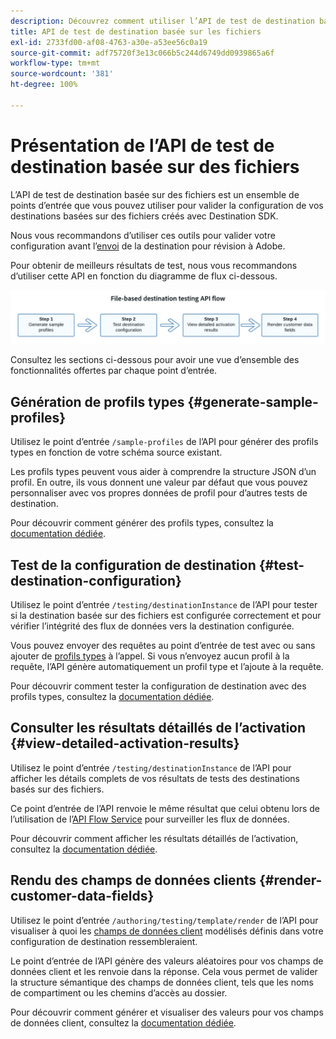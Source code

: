 ```yaml
---
description: Découvrez comment utiliser l’API de test de destination basée sur des fichiers pour valider la configuration de vos destinations basées sur des fichiers créés avec Destination SDK.
title: API de test de destination basée sur les fichiers
exl-id: 2733fd00-af08-4763-a30e-a53ee56c0a19
source-git-commit: adf75720f3e13c066b5c244d6749dd0939865a6f
workflow-type: tm+mt
source-wordcount: '381'
ht-degree: 100%

---
```



# Présentation de l’API de test de destination basée sur des fichiers

L’API de test de destination basée sur des fichiers est un ensemble de points d’entrée que vous pouvez utiliser pour valider la configuration de vos destinations basées sur des fichiers créés avec Destination SDK.

Nous vous recommandons d’utiliser ces outils pour valider votre configuration avant l’[envoi](../../guides/submit-destination.md) de la destination pour révision à Adobe.

Pour obtenir de meilleurs résultats de test, nous vous recommandons d’utiliser cette API en fonction du diagramme de flux ci-dessous.

![Diagramme affichant le flux de test de destination recommandé](../../assets/testing-api/batch-destinations/file-based-testing-flow.png)

Consultez les sections ci-dessous pour avoir une vue d’ensemble des fonctionnalités offertes par chaque point d’entrée.

## Génération de profils types {#generate-sample-profiles}

Utilisez le point d’entrée `/sample-profiles` de l’API pour générer des profils types en fonction de votre schéma source existant.

Les profils types peuvent vous aider à comprendre la structure JSON d’un profil. En outre, ils vous donnent une valeur par défaut que vous pouvez personnaliser avec vos propres données de profil pour d’autres tests de destination.

Pour découvrir comment générer des profils types, consultez la [documentation dédiée](file-based-sample-profile-generation-api.md).

## Test de la configuration de destination {#test-destination-configuration}

Utilisez le point d’entrée `/testing/destinationInstance` de l’API pour tester si la destination basée sur des fichiers est configurée correctement et pour vérifier l’intégrité des flux de données vers la destination configurée.

Vous pouvez envoyer des requêtes au point d’entrée de test avec ou sans ajouter de [profils types](file-based-sample-profile-generation-api.md) à l’appel. Si vous n’envoyez aucun profil à la requête, l’API génère automatiquement un profil type et l’ajoute à la requête.

Pour découvrir comment tester la configuration de destination avec des profils types, consultez la [documentation dédiée](file-based-destination-testing-api.md).

## Consulter les résultats détaillés de l’activation {#view-detailed-activation-results}

Utilisez le point d’entrée `/testing/destinationInstance` de l’API pour afficher les détails complets de vos résultats de tests des destinations basés sur des fichiers.

Ce point d’entrée de l’API renvoie le même résultat que celui obtenu lors de l’utilisation de l’[API Flow Service](../../../api/update-destination-dataflows.md) pour surveiller les flux de données.

Pour découvrir comment afficher les résultats détaillés de l’activation, consultez la [documentation dédiée](file-based-destination-results-api.md).

## Rendu des champs de données clients {#render-customer-data-fields}

Utilisez le point d’entrée `/authoring/testing/template/render` de l’API pour visualiser à quoi les [champs de données client](../../functionality/destination-configuration/customer-data-fields.md) modélisés définis dans votre configuration de destination ressembleraient.

Le point d’entrée de l’API génère des valeurs aléatoires pour vos champs de données client et les renvoie dans la réponse. Cela vous permet de valider la structure sémantique des champs de données client, tels que les noms de compartiment ou les chemins d’accès au dossier.

Pour découvrir comment générer et visualiser des valeurs pour vos champs de données client, consultez la [documentation dédiée](file-based-render-template-api.md).
